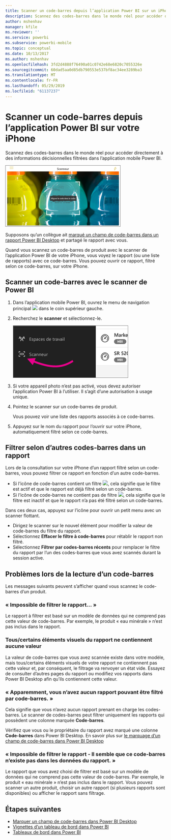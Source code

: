 ```yaml
---
title: Scanner un code-barres depuis l’application Power BI sur un iPhone
description: Scannez des codes-barres dans le monde réel pour accéder directement à des informations décisionnelles filtrées dans l’application mobile Power BI.
author: mshenhav
manager: kfile
ms.reviewer: ''
ms.service: powerbi
ms.subservice: powerbi-mobile
ms.topic: conceptual
ms.date: 10/13/2017
ms.author: mshenhav
ms.openlocfilehash: 3fd2d4888f76490a01c0742e68e6820c7055326e
ms.sourcegitcommit: 60dad5aa0d85db790553e537bf8ac34ee3289ba3
ms.translationtype: MT
ms.contentlocale: fr-FR
ms.lasthandoff: 05/29/2019
ms.locfileid: "61137237"
---
```

# <a name="scan-a-barcode-with-your-iphone-from-the-power-bi-mobile-app"></a>Scanner un code-barres depuis l’application Power BI sur votre iPhone
Scannez des codes-barres dans le monde réel pour accéder directement à des informations décisionnelles filtrées dans l’application mobile Power BI.

![](media/mobile-apps-scan-barcode-iphone/power-bi-barcode-scanner.png)

Supposons qu’un collègue ait [marqué un champ de code-barres dans un rapport Power BI Desktop](../../desktop-mobile-barcodes.md) et partagé le rapport avec vous. 

Quand vous scannez un code-barres de produit avec le scanner de l’application Power BI de votre iPhone, vous voyez le rapport (ou une liste de rapports) avec ce code-barres. Vous pouvez ouvrir ce rapport, filtré selon ce code-barres, sur votre iPhone.

## <a name="scan-a-barcode-with-the-power-bi-scanner"></a>Scanner un code-barres avec le scanner de Power BI
1. Dans l’application mobile Power BI, ouvrez le menu de navigation principal ![](media/mobile-apps-scan-barcode-iphone/pbi_iph_navmenu.png) dans le coin supérieur gauche. 
2. Recherchez le **scanner** et sélectionnez-le. 
   
    ![](media/mobile-apps-scan-barcode-iphone/power-bi-scanner.png)
3. Si votre appareil photo n’est pas activé, vous devez autoriser l’application Power BI à l’utiliser. Il s’agit d’une autorisation à usage unique. 
4. Pointez le scanner sur un code-barres de produit. 
   
    Vous pouvez voir une liste des rapports associés à ce code-barres.
5. Appuyez sur le nom du rapport pour l’ouvrir sur votre iPhone, automatiquement filtré selon ce code-barres.

## <a name="filter-by-other-barcodes-while-in-a-report"></a>Filtrer selon d’autres codes-barres dans un rapport
Lors de la consultation sur votre iPhone d’un rapport filtré selon un code-barres, vous pouvez filtrer ce rapport en fonction d’un autre code-barres.

* Si l’icône de code-barres contient un filtre ![](media/mobile-apps-scan-barcode-iphone/power-bi-barcode-filtered-icon-black.png), cela signifie que le filtre est actif et que le rapport est déjà filtré selon un code-barres. 
* Si l’icône de code-barres ne contient pas de filtre ![](media/mobile-apps-scan-barcode-iphone/power-bi-barcode-unfiltered-icon.png), cela signifie que le filtre est inactif et que le rapport n’a pas été filtré selon un code-barres. 

Dans ces deux cas, appuyez sur l’icône pour ouvrir un petit menu avec un scanner flottant.

* Dirigez le scanner sur le nouvel élément pour modifier la valeur de code-barres du filtre du rapport. 
* Sélectionnez **Effacer le filtre à code-barres** pour rétablir le rapport non filtré.
* Sélectionnez **Filtrer par codes-barres récents** pour remplacer le filtre du rapport par l’un des codes-barres que vous avez scannés durant la session active.

## <a name="issues-with-scanning-a-barcode"></a>Problèmes lors de la lecture d’un code-barres
Les messages suivants peuvent s’afficher quand vous scannez le code-barres d’un produit.

### <a name="couldnt-filter-report"></a>« Impossible de filtrer le rapport... »
Le rapport à filtrer est basé sur un modèle de données qui ne comprend pas cette valeur de code-barres. Par exemple, le produit « eau minérale » n’est pas inclus dans le rapport.  

### <a name="allsome-of-the-visuals-in-the-report-dont-contain-any-value"></a>Tous/certains éléments visuels du rapport ne contiennent aucune valeur
La valeur de code-barres que vous avez scannée existe dans votre modèle, mais tous/certains éléments visuels de votre rapport ne contiennent pas cette valeur et, par conséquent, le filtrage va renvoyer un état vide. Essayez de consulter d’autres pages du rapport ou modifiez vos rapports dans Power BI Desktop afin qu’ils contiennent cette valeur. 

### <a name="looks-like-you-dont-have-any-reports-that-can-be-filtered-by-barcodes"></a>« Apparemment, vous n’avez aucun rapport pouvant être filtré par code-barres. »
Cela signifie que vous n’avez aucun rapport prenant en charge les codes-barres. Le scanner de codes-barres peut filtrer uniquement les rapports qui possèdent une colonne marquée **Code-barres**.  

Vérifiez que vous ou le propriétaire du rapport avez marqué une colonne **Code-barres** dans Power BI Desktop. En savoir plus sur [le marquage d’un champ de code-barres dans Power BI Desktop](../../desktop-mobile-barcodes.md)

### <a name="couldnt-filter-report---looks-like-this-barcode-doesnt-exist-in-the-report-data"></a>« Impossible de filtrer le rapport - Il semble que ce code-barres n’existe pas dans les données du rapport. »
Le rapport que vous avez choisi de filtrer est basé sur un modèle de données qui ne comprend pas cette valeur de code-barres. Par exemple, le produit « eau minérale » n’est pas inclus dans le rapport. Vous pouvez scanner un autre produit, choisir un autre rapport (si plusieurs rapports sont disponibles) ou afficher le rapport sans filtrage. 

## <a name="next-steps"></a>Étapes suivantes
* [Marquer un champ de code-barres dans Power BI Desktop](../../desktop-mobile-barcodes.md)
* [Vignettes d’un tableau de bord dans Power BI](../end-user-tiles.md)
* [Tableaux de bord dans Power BI](../end-user-dashboards.md)


